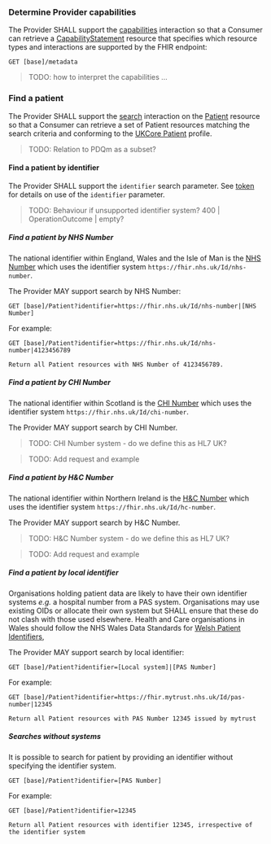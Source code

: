 ### Determine Provider capabilities
The Provider SHALL support the [capabilities](https://hl7.org/fhir/R4/http.html#capabilities) interaction so that
a Consumer can retrieve a [CapabilityStatement](https://hl7.org/fhir/R4/capabilitystatement.html) resource that 
specifies which resource types and interactions are supported by the FHIR endpoint:
```
GET [base]/metadata
```

> TODO: how to interpret the capabilities ...

### Find a patient
The Provider SHALL support the [search](https://hl7.org/fhir/R4/http.html#search) interaction on the 
[Patient](https://hl7.org/fhir/R4/patient.html) resource so that a Consumer can retrieve a set of Patient resources
matching the search criteria and conforming to the [UKCore Patient](https://simplifier.net/guide/uk-core-implementation-guide/Home/ProfilesandExtensions/ProfileUKCore-Patient?version=1.0.0) profile.





> TODO: Relation to PDQm as a subset?

#### Find a patient by identifier
The Provider SHALL support the `identifier` search parameter.
See [token](https://www.hl7.org/fhir/R4/search.html#token) for details on use of the `identifier` parameter.

> TODO: Behaviour if unsupported identifier system? 400 | OperationOutcome | empty?

##### Find a patient by NHS Number
The national identifier within England, Wales and the Isle of Man is the [NHS Number](https://digital.nhs.uk/data-and-information/information-standards/information-standards-and-data-collections-including-extractions/publications-and-notifications/standards-and-collections/isb-0149-nhs-number)
which uses the identifier system `https://fhir.nhs.uk/Id/nhs-number`.

The Provider MAY support search by NHS Number:
```
GET [base]/Patient?identifier=https://fhir.nhs.uk/Id/nhs-number|[NHS Number]
```
For example:
```
GET [base]/Patient?identifier=https://fhir.nhs.uk/Id/nhs-number|4123456789

Return all Patient resources with NHS Number of 4123456789.
```

##### Find a patient by CHI Number
The national identifier within Scotland is the [CHI Number](https://www.ndc.scot.nhs.uk/Dictionary-A-Z/Definitions/index.asp?ID=128)
which uses the identifier system `https://fhir.nhs.uk/Id/chi-number`.

The Provider MAY support search by CHI Number.

> TODO: CHI Number system - do we define this as HL7 UK?

> TODO: Add request and example

##### Find a patient by H&C Number
The national identifier within Northern Ireland is the [H&C Number](https://www.datadictionary.nhs.uk/attributes/health_and_care_number.html)
which uses the identifier system `https://fhir.nhs.uk/Id/hc-number`.

The Provider MAY support search by H&C Number.

> TODO: H&C Number system - do we define this as HL7 UK?

> TODO: Add request and example

##### Find a patient by local identifier
Organisations holding patient data are likely to have their own identifier systems _e.g._ a hospital number from
a PAS system.
Organisations may use existing OIDs or allocate their own system but SHALL ensure that these do not 
clash with those used elsewhere.
Health and Care organisations in Wales should follow the NHS Wales Data Standards for [Welsh Patient Identifiers](https://simplifier.net/guide/FHIR-Standards-Wales-Implementation-Guide/Home/Design/Naming-Systems.page.md?version=current),

The Provider MAY support search by local identifier:
```
GET [base]/Patient?identifier=[Local system]|[PAS Number]
```
For example:
```
GET [base]/Patient?identifier=https://fhir.mytrust.nhs.uk/Id/pas-number|12345

Return all Patient resources with PAS Number 12345 issued by mytrust
```
##### Searches without systems
It is possible to search for patient by providing an identifier without specifying the identifier system.
```
GET [base]/Patient?identifier=[PAS Number]
```
For example:
```
GET [base]/Patient?identifier=12345

Return all Patient resources with identifier 12345, irrespective of the identifier system
```